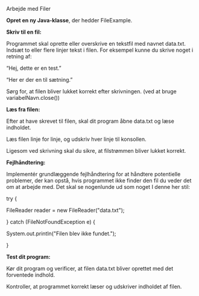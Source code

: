 Arbejde med Filer

**Opret en ny Java\-klasse**, der hedder FileExample.

**Skriv til en fil:**

Programmet skal oprette eller overskrive en tekstfil med navnet data.txt. Indsæt to eller flere linjer tekst i filen. For eksempel kunne du skrive noget i retning af:

“Hej, dette er en test.”

“Her er der en til sætning.”

Sørg for, at filen bliver lukket korrekt efter skrivningen. (ved at bruge variabelNavn.close())

**Læs fra filen:**

Efter at have skrevet til filen, skal dit program åbne data.txt og læse indholdet.

Læs filen linje for linje, og udskriv hver linje til konsollen.

Ligesom ved skrivning skal du sikre, at filstrømmen bliver lukket korrekt.

**Fejlhåndtering:**

Implementér grundlæggende fejlhåndtering for at håndtere potentielle problemer, der kan opstå, hvis programmet ikke finder den fil du veder det om at arbejde med. Det skal se nogenlunde ud som noget I denne her stil:

try {

 FileReader reader \= new FileReader("data.txt");

 } catch (FileNotFoundException e) {

 System.out.println("Filen blev ikke fundet.");

 }

**Test dit program:**

Kør dit program og verificer, at filen data.txt bliver oprettet med det forventede indhold.

Kontroller, at programmet korrekt læser og udskriver indholdet af filen.